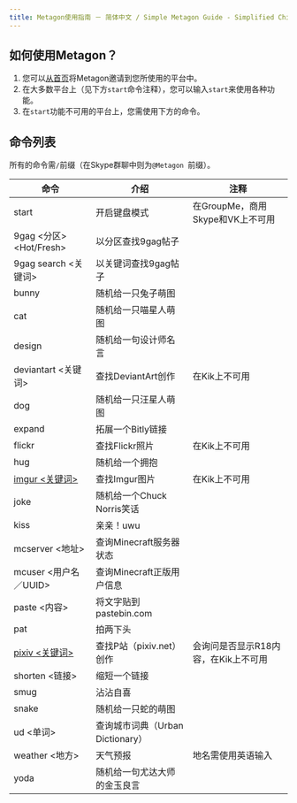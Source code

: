 ```yaml
---
title: Metagon使用指南 － 简体中文 / Simple Metagon Guide - Simplified Chinese
---
```


## 如何使用Metagon？

1. 您可以[从首页](../)将Metagon邀请到您所使用的平台中。
2. 在大多数平台上（见下方`start`命令注释），您可以输入`start`来使用各种功能。
3. 在`start`功能不可用的平台上，您需使用下方的命令。

## 命令列表
所有的命令需`/`前缀（在Skype群聊中则为`@Metagon `前缀）。

| 命令 | 介绍 | 注释 |
| --- | --- | --- |
| start | 开启键盘模式 |在GroupMe，商用Skype和VK上不可用 |
| 9gag \<分区\> <Hot/Fresh> | 以分区查找9gag帖子 | |
| 9gag search <关键词> | 以关键词查找9gag帖子 | |
| bunny | 随机给一只兔子萌图 | |
| cat | 随机给一只喵星人萌图 | |
| design | 随机给一句设计师名言 | |
| deviantart <关键词> | 查找DeviantArt创作 | 在Kik上不可用 |
| dog | 随机给一只汪星人萌图 | |
| expand | 拓展一个Bitly链接 | |
| flickr | 查找Flickr照片 | 在Kik上不可用 |
| hug | 随机给一个拥抱 | |
| [imgur \<关键词\>](../images#imgur) | 查找Imgur图片 | 在Kik上不可用 |
| joke | 随机给一个Chuck Norris笑话 | |
| kiss | 亲亲！uwu | |
| mcserver <地址> | 查询Minecraft服务器状态 | |
| mcuser <用户名／UUID> | 查询Minecraft正版用户信息 | |
| paste <内容> | 将文字贴到pastebin.com | |
| pat | 拍两下头 | |
| [pixiv \<关键词\>](../images#pixiv) | 查找P站（pixiv.net）创作 | 会询问是否显示R18内容，在Kik上不可用 |
| shorten <链接> | 缩短一个链接 | |
| smug | 沾沾自喜 | |
| snake | 随机给一只蛇的萌图 | |
| ud <单词> | 查询城市词典（Urban Dictionary） | |
| weather <地方> | 天气预报 | 地名需使用英语输入 |
| yoda | 随机给一句尤达大师的金玉良言 | |
